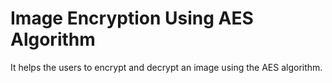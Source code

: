 # Image Encryption Using AES Algorithm
It helps the users to encrypt and decrypt an image using the AES algorithm.
